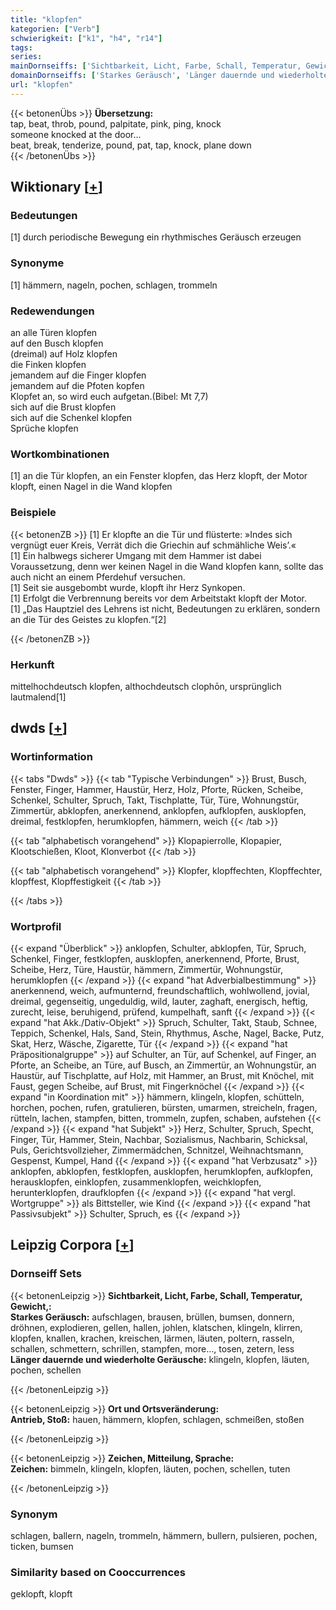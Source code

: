 ```yaml
---
title: "klopfen"
kategorien: ["Verb"]
schwierigkeit: ["k1", "h4", "r14"]
tags:
series:
mainDornseiffs: ['Sichtbarkeit, Licht, Farbe, Schall, Temperatur, Gewicht,', 'Ort und Ortsveränderung', 'Zeichen, Mitteilung, Sprache']
domainDornseiffs: ['Starkes Geräusch', 'Länger dauernde und wiederholte Geräusche', 'Antrieb, Stoß', 'Zeichen']
url: "klopfen"
---
```


{{< betonenÜbs >}}
**Übersetzung:**  
tap, beat, throb, pound, palpitate, pink, ping, knock  
someone knocked at  the door...  
beat, break, tenderize, pound, pat, tap, knock, plane  down  
{{< /betonenÜbs >}}

## Wiktionary [[+](https://de.wiktionary.org/wiki/klopfen)]

### Bedeutungen
[1] durch periodische Bewegung ein rhythmisches Geräusch erzeugen  

### Synonyme
[1] hämmern, nageln, pochen, schlagen, trommeln  

### Redewendungen
an alle Türen klopfen  
auf den Busch klopfen  
(dreimal) auf Holz klopfen  
die Finken klopfen  
jemandem auf die Finger klopfen  
jemandem auf die Pfoten kopfen  
Klopfet an, so wird euch aufgetan.(Bibel: Mt 7,7)  
sich auf die Brust klopfen  
sich auf die Schenkel klopfen  
Sprüche klopfen  

### Wortkombinationen
[1] an die Tür klopfen, an ein Fenster klopfen, das Herz klopft, der Motor klopft, einen Nagel in die Wand klopfen  

### Beispiele
{{< betonenZB >}}
[1] Er klopfte an die Tür und flüsterte: »Indes sich vergnügt euer Kreis, Verrät dich die Griechin auf schmähliche Weis’.«  
[1] Ein halbwegs sicherer Umgang mit dem Hammer ist dabei Voraussetzung, denn wer keinen Nagel in die Wand klopfen kann, sollte das auch nicht an einem Pferdehuf versuchen.  
[1] Seit sie ausgebombt wurde, klopft ihr Herz Synkopen.  
[1] Erfolgt die Verbrennung bereits vor dem Arbeitstakt klopft der Motor.  
[1] „Das Hauptziel des Lehrens ist nicht, Bedeutungen zu erklären, sondern an die Tür des Geistes zu klopfen.“[2]  

{{< /betonenZB >}}
### Herkunft
mittelhochdeutsch klopfen, althochdeutsch clophōn, ursprünglich lautmalend[1]  



## dwds [[+](https://www.dwds.de/wb/klopfen)]

### Wortinformation
{{< tabs "Dwds" >}}
{{< tab "Typische Verbindungen" >}}
Brust, Busch, Fenster, Finger, Hammer, Haustür, Herz, Holz, Pforte, Rücken, Scheibe, Schenkel, Schulter, Spruch, Takt, Tischplatte, Tür, Türe, Wohnungstür, Zimmertür, abklopfen, anerkennend, anklopfen, aufklopfen, ausklopfen, dreimal, festklopfen, herumklopfen, hämmern, weich
{{< /tab >}}

{{< tab "alphabetisch vorangehend" >}}
Klopapierrolle, Klopapier, Klootschießen, Kloot, Klonverbot
{{< /tab >}}

{{< tab "alphabetisch vorangehend" >}}
Klopfer, klopffechten, Klopffechter, klopffest, Klopffestigkeit
{{< /tab >}}

{{< /tabs >}}

### Wortprofil
{{< expand "Überblick" >}} anklopfen, Schulter, abklopfen, Tür, Spruch, Schenkel, Finger, festklopfen, ausklopfen, anerkennend, Pforte, Brust, Scheibe, Herz, Türe, Haustür, hämmern, Zimmertür, Wohnungstür, herumklopfen {{< /expand >}}
{{< expand "hat Adverbialbestimmung" >}} anerkennend, weich, aufmunternd, freundschaftlich, wohlwollend, jovial, dreimal, gegenseitig, ungeduldig, wild, lauter, zaghaft, energisch, heftig, zurecht, leise, beruhigend, prüfend, kumpelhaft, sanft {{< /expand >}}
{{< expand "hat Akk./Dativ-Objekt" >}} Spruch, Schulter, Takt, Staub, Schnee, Teppich, Schenkel, Hals, Sand, Stein, Rhythmus, Asche, Nagel, Backe, Putz, Skat, Herz, Wäsche, Zigarette, Tür {{< /expand >}}
{{< expand "hat Präpositionalgruppe" >}} auf Schulter, an Tür, auf Schenkel, auf Finger, an Pforte, an Scheibe, an Türe, auf Busch, an Zimmertür, an Wohnungstür, an Haustür, auf Tischplatte, auf Holz, mit Hammer, an Brust, mit Knöchel, mit Faust, gegen Scheibe, auf Brust, mit Fingerknöchel {{< /expand >}}
{{< expand "in Koordination mit" >}} hämmern, klingeln, klopfen, schütteln, horchen, pochen, rufen, gratulieren, bürsten, umarmen, streicheln, fragen, rütteln, lachen, stampfen, bitten, trommeln, zupfen, schaben, aufstehen {{< /expand >}}
{{< expand "hat Subjekt" >}} Herz, Schulter, Spruch, Specht, Finger, Tür, Hammer, Stein, Nachbar, Sozialismus, Nachbarin, Schicksal, Puls, Gerichtsvollzieher, Zimmermädchen, Schnitzel, Weihnachtsmann, Gespenst, Kumpel, Hand {{< /expand >}}
{{< expand "hat Verbzusatz" >}} anklopfen, abklopfen, festklopfen, ausklopfen, herumklopfen, aufklopfen, herausklopfen, einklopfen, zusammenklopfen, weichklopfen, herunterklopfen, draufklopfen {{< /expand >}}
{{< expand "hat vergl. Wortgruppe" >}} als Bittsteller, wie Kind {{< /expand >}}
{{< expand "hat Passivsubjekt" >}} Schulter, Spruch, es {{< /expand >}}

## Leipzig Corpora [[+](https://corpora.uni-leipzig.de/en/res?word=klopfen&corpusId=deu_newscrawl-public_2018)]

### Dornseiff Sets
{{< betonenLeipzig >}}
**Sichtbarkeit, Licht, Farbe, Schall, Temperatur, Gewicht,:**  
**Starkes Geräusch:** aufschlagen, brausen, brüllen, bumsen, donnern, dröhnen, explodieren, gellen, hallen, johlen, klatschen, klingeln, klirren, klopfen, knallen, krachen, kreischen, lärmen, läuten, poltern, rasseln, schallen, schmettern, schrillen, stampfen, more..., tosen, zetern, less  
**Länger dauernde und wiederholte Geräusche:** klingeln, klopfen, läuten, pochen, schellen  

{{< /betonenLeipzig >}}


{{< betonenLeipzig >}}
**Ort und Ortsveränderung:**  
**Antrieb, Stoß:** hauen, hämmern, klopfen, schlagen, schmeißen, stoßen  

{{< /betonenLeipzig >}}


{{< betonenLeipzig >}}
**Zeichen, Mitteilung, Sprache:**  
**Zeichen:** bimmeln, klingeln, klopfen, läuten, pochen, schellen, tuten  

{{< /betonenLeipzig >}}

### Synonym
schlagen, ballern, nageln, trommeln, hämmern, bullern, pulsieren, pochen, ticken, bumsen


### Similarity based on Cooccurrences
geklopft, klopft

